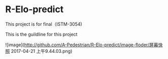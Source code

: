# R-Elo-predict
This project is for final（ISTM-3054)

This is the guildline for this project

![image](http://github.com/A-Pedestrian/R-Elo-predict/image-floder/屏幕快照 2017-04-21 上午9.44.03.png)
